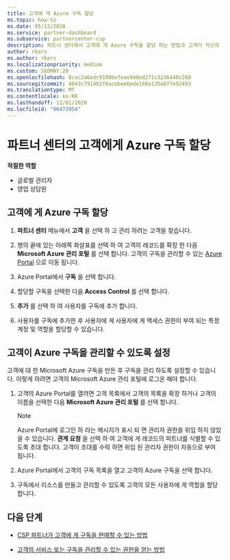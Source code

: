 ```yaml
---
title: 고객에 게 Azure 구독 할당
ms.topic: how-to
ms.date: 05/13/2020
ms.service: partner-dashboard
ms.subservice: partnercenter-csp
description: 파트너 센터에서 고객에 게 Azure 구독을 할당 하는 방법과 고객이 자신의 구독을 관리 하도록 설정 하는 방법을 알아봅니다.
author: rbars
ms.author: rbars
ms.localizationpriority: medium
ms.custom: SEOMAY.20
ms.openlocfilehash: 8cac2a6edc9199befeae940ed271c3236440c260
ms.sourcegitcommit: 4043c791402f0acebee6ede160a135e87fe92493
ms.translationtype: MT
ms.contentlocale: ko-KR
ms.lasthandoff: 12/01/2020
ms.locfileid: "96473954"
---
```

# <a name="assigning-azure-subscriptions-to-customers-in-partner-center"></a>파트너 센터의 고객에게 Azure 구독 할당

**적절한 역할**

- 글로벌 관리자
- 영업 상담원

## <a name="assign-azure-subscriptions-to-your-customers"></a>고객에 게 Azure 구독 할당

1. **파트너 센터** 메뉴에서 **고객** 을 선택 하 고 관리 하려는 고객을 찾습니다.

2. 행의 끝에 있는 아래쪽 화살표를 선택 하 여 고객의 레코드를 확장 한 다음 **Microsoft Azure 관리 포털** 를 선택 합니다. 고객의 구독을 관리할 수 있는 [Azure Portal](https://portal.azure.com/) 으로 이동 됩니다.

3. Azure Portal에서 **구독** 을 선택 합니다.

4. 할당할 구독을 선택한 다음 **Access Control** 를 선택 합니다.

5. **추가** 를 선택 하 여 사용자를 구독에 추가 합니다. 

6. 사용자를 구독에 추가한 후 사용자에 게 사용자에 게 액세스 권한이 부여 되는 특정 계정 및 역할을 할당할 수 있습니다.

## <a name="enable-customers-to-manage-their-azure-subscriptions"></a>고객이 Azure 구독을 관리할 수 있도록 설정

고객에 대 한 Microsoft Azure 구독을 만든 후 구독을 관리 하도록 설정할 수 있습니다. 이렇게 하려면 고객의 Microsoft Azure 관리 포털에 로그온 해야 합니다. 

1. 고객의 Azure Portal를 열려면 고객 목록에서 고객의 목록을 확장 하거나 고객의 이름을 선택한 다음 **Microsoft Azure 관리 포털** 를 선택 합니다.

   > [!NOTE]  
   > Azure Portal에 로그인 하 라는 메시지가 표시 되 면 관리자 권한을 위임 하지 않았을 수 있습니다. **관계 요청** 을 선택 하 여 고객에 게 레코드의 파트너를 식별할 수 있도록 초대 합니다. 고객이 초대를 수락 하면 위임 된 관리자 권한이 자동으로 부여 됩니다.

2. Azure Portal에서 고객의 구독 목록을 열고 고객의 Azure 구독을 선택 합니다.

3. 구독에서 리소스를 만들고 관리할 수 있도록 고객의 모든 사용자에 게 역할을 할당 합니다.

## <a name="next-steps"></a>다음 단계

- [CSP 파트너가 고객에 게 구독을 판매할 수 있는 방법](customer-subscriptions.md)

- [고객의 서비스 또는 구독을 관리할 수 있는 권한을 얻는 방법](customers-revoke-admin-privileges.md)
